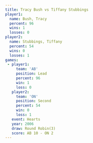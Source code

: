```yaml
---
title: Tracy Bush vs Tiffany Stubbings
player1:                  
  name: Bush, Tracy       
  percent: 96             
  wins: 1                 
  losses: 0               
player2:                  
  name: Stubbings, Tiffany
  percent: 54             
  wins: 0                 
  losses: 1               
games:
 - player1:        
     team: 'AB'    
     position: Lead
     percent: 96   
     win: 1        
     loss: 0       
   player2:          
     team: 'ON'      
     position: Second
     percent: 54     
     win: 0          
     loss: 1         
   event: Hearts       
   year: 2006          
   draw: Round Robin(3)
   score: AB 10 - ON 2 
---
```

